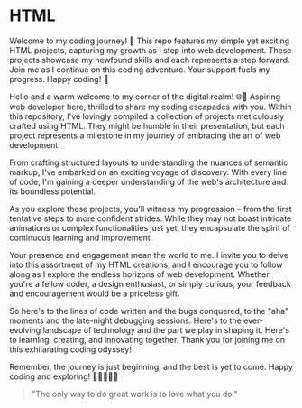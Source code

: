 # HTML
Welcome to my coding journey! 👋 This repo features my simple yet exciting HTML projects, capturing my growth as I step into web development. These projects showcase my newfound skills and each represents a step forward. Join me as I continue on this coding adventure. Your support fuels my progress. Happy coding! 🚀

Hello and a warm welcome to my corner of the digital realm! 🌐👋 Aspiring web developer here, thrilled to share my coding escapades with you. Within this repository, I've lovingly compiled a collection of projects meticulously crafted using HTML. They might be humble in their presentation, but each project represents a milestone in my journey of embracing the art of web development.

From crafting structured layouts to understanding the nuances of semantic markup, I've embarked on an exciting voyage of discovery. With every line of code, I'm gaining a deeper understanding of the web's architecture and its boundless potential.

As you explore these projects, you'll witness my progression – from the first tentative steps to more confident strides. While they may not boast intricate animations or complex functionalities just yet, they encapsulate the spirit of continuous learning and improvement.

Your presence and engagement mean the world to me. I invite you to delve into this assortment of my HTML creations, and I encourage you to follow along as I explore the endless horizons of web development. Whether you're a fellow coder, a design enthusiast, or simply curious, your feedback and encouragement would be a priceless gift.

So here's to the lines of code written and the bugs conquered, to the "aha" moments and the late-night debugging sessions. Here's to the ever-evolving landscape of technology and the part we play in shaping it. Here's to learning, creating, and innovating together. Thank you for joining me on this exhilarating coding odyssey!

Remember, the journey is just beginning, and the best is yet to come. Happy coding and exploring! 🚀👩‍💻👨‍💻

<blockquote>
    "The only way to do great work is to love what you do."
</blockquote>
